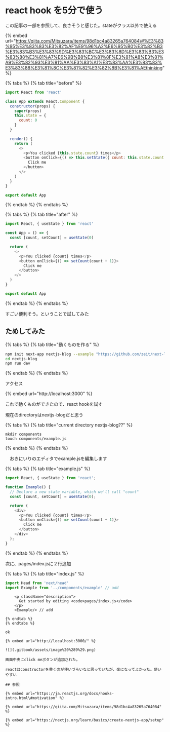 # react hook を5分で使う

この記事の一部を参照して、良さそうと感じた。stateがクラス以外で使える

{% embed url="https://qiita.com/Mitsuzara/items/98d1bc4a83265a764084\#%E3%83%95%E3%83%83%E3%82%AF%E9%96%A2%E6%95%B0%E3%82%B3%E3%83%B3%E3%83%9D%E3%83%BC%E3%83%8D%E3%83%B3%E3%83%88%E3%81%A7%E6%9B%B8%E3%81%8F%E3%81%A8%E3%81%A9%E3%82%93%E3%81%AA%E3%83%A1%E3%83%AA%E3%83%83%E3%83%88%E3%81%8C%E3%81%82%E3%82%8B%E3%81%AEthinking" %}

{% tabs %}
{% tab title="before" %}
```javascript
import React from 'react'

class App extends React.Component {
  constructor(props) {
    super(props)
    this.state = {
      count: 0
    }
  }

  render() {
    return (
      <>
        <p>You clicked {this.state.count} times</p>
        <button onClick={() => this.setState({ count: this.state.count + 1 })}>
          Click me
        </button>
      </>
    )
  }
}

export default App
```
{% endtab %}
{% endtabs %}

{% tabs %}
{% tab title="after" %}
```javascript
import React, { useState } from 'react'

const App = () => {
  const [count, setCount] = useState(0)

  return (
    <>
      <p>You clicked {count} times</p>
      <button onClick={() => setCount(count + 1)}>
        Click me
      </button>
    </>
  )
}

export default App
```
{% endtab %}
{% endtabs %}

すごい便利そう。ということで試してみた

## ためしてみた

{% tabs %}
{% tab title="動くものを作る" %}
```bash
npm init next-app nextjs-blog --example "https://github.com/zeit/next-learn-starter/tree/master/learn-starter"
cd nextjs-blog
npm run dev
```
{% endtab %}
{% endtabs %}

アクセス

{% embed url="http://localhost:3000" %}

これで動くものができたので、react hookを試す

現在のdirectoryはnextjs-blogだと思う

{% tabs %}
{% tab title="current directory nextjs-blog??" %}
```text
mkdir components
touch components/example.js
```
{% endtab %}
{% endtabs %}

　おきにいりのエディタでexample.jsを編集します

{% tabs %}
{% tab title="example.js" %}
```javascript
import React, { useState } from 'react';

function Example() {
  // Declare a new state variable, which we'll call "count"
  const [count, setCount] = useState(0);

  return (
    <div>
      <p>You clicked {count} times</p>
      <button onClick={() => setCount(count + 1)}>
        Click me
      </button>
    </div>
  );
}
```
{% endtab %}
{% endtabs %}

次に、pages/index.jsに２行追加

{% tabs %}
{% tab title="index.js" %}
```javascript
import Head from 'next/head'
import Example from '../components/example' // add

```
        <p className="description">
          Get started by editing <code>pages/index.js</code>
        </p>
        <Example/> // add

```
{% endtab %}
{% endtabs %}

ok

{% embed url="http://localhost:3000/" %}

![](.gitbook/assets/image%20%289%29.png)

画面中央にclick meボタンが追加された。

reactはconstructorを書くのが使いづらいなと思っていたが、楽になってよかった。使いやすい

## 参照

{% embed url="https://ja.reactjs.org/docs/hooks-intro.html\#motivation" %}

{% embed url="https://qiita.com/Mitsuzara/items/98d1bc4a83265a764084" %}

{% embed url="https://nextjs.org/learn/basics/create-nextjs-app/setup" %}



